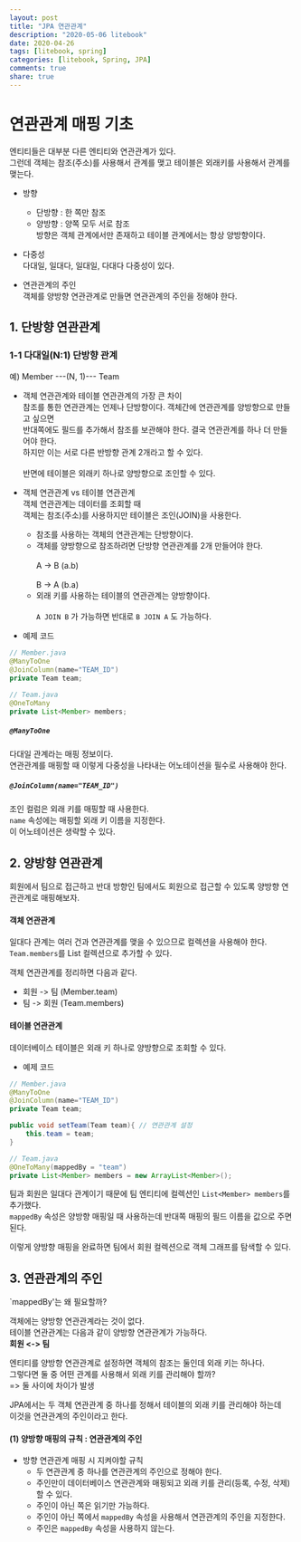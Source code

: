 ```yaml
---
layout: post
title: "JPA 연관관계"  
description: "2020-05-06 litebook"
date: 2020-04-26
tags: [litebook, spring]
categories: [litebook, Spring, JPA]
comments: true
share: true
---
```


# 연관관계 매핑 기초    

엔티티들은 대부분 다른 엔티티와 연관관계가 있다.   
그런데 객체는 참조(주소)를 사용해서 관계를 맺고 테이블은 외래키를 사용해서 관계를 맺는다.   

- 방향 
    + 단방향 : 한 쪽만 참조   
    + 양방향 : 양쪽 모두 서로 참조  
방향은 객체 관계에서만 존재하고 테이블 관계에서는 항상 양방향이다.   

- 다중성      
다대일, 일대다, 일대일, 다대다 다중성이 있다.     

- 연관관계의 주인     
객체를 양방향 연관관계로 만들면 연관관계의 주인을 정해야 한다.   


## 1. 단방향 연관관계   
### 1-1 다대일(N:1) 단방향 관계         
예) Member ---(N, 1)--- Team         

- 객체 연관관계와 테이블 연관관계의 가장 큰 차이    
참조를 통한 연관관계는 언제나 단방향이다. 객체간에 연관관계를 양방향으로 만들고 싶으면   
반대쪽에도 필드를 추가해서 참조를 보관해야 한다. 결국 연관관계를 하나 더 만들어야 한다.   
하지만 이는 서로 다른 반방향 관계 2개라고 할 수 있다. <br/>            
반면에 테이블은 외래키 하나로 양방향으로 조인할 수 있다.           

- 객체 연관관계 vs 테이블 연관관계              
객체 연관관계는 데이터를 조회할 때         
객체는 참조(주소)를 사용하지만 테이블은 조인(JOIN)을 사용한다.   <br/>        

    + 참조를 사용하는 객체의 연관관계는 단방향이다.    
    + 객체를 양방향으로 참조하려면 단방향 연관관계를 2개 만들어야 한다.   <br/>         
    A -> B (a.b)  <br/>       
    B -> A (b.a)  <br/>        
    + 외래 키를 사용하는 테이블의 연관관계는 양방향이다.   <br/>                         
    `A JOIN B` 가 가능하면 반대로 `B JOIN A` 도 가능하다.           
    
- 예제 코드          
   
```java    
// Member.java   
@ManyToOne 
@JoinColumn(name="TEAM_ID")
private Team team;

// Team.java 
@OneToMany 
private List<Member> members;
```

##### `@ManyToOne`    
다대일 관계라는 매핑 정보이다.    
연관관계를 매핑할 때 이렇게 다중성을 나타내는 어노테이션을 필수로 사용해야 한다.    
 
##### `@JoinColumn(name="TEAM_ID")`    
조인 컬럼은 외래 키를 매핑할 때 사용한다.   
`name` 속성에는 매핑할 외래 키 이름을 지정한다.   
이 어노테이션은 생략할 수 있다.   


## 2. 양방향 연관관계   
회원에서 팀으로 접근하고 반대 방향인 팀에서도 회원으로 접근할 수 있도록 양방향 연관관계로 매핑해보자.    

#### 객체 연관관계   
일대다 관계는 여러 건과 연관관계를 맺을 수 있으므로 컬렉션을 사용해야 한다.    
`Team.members`를 List 컬렉션으로 추가할 수 있다.      

객체 연관관계를 정리하면 다음과 같다.      
- 회원 -> 팀 (Member.team)    
- 팀 -> 회원 (Team.members)       
  

#### 테이블 연관관계   
데이터베이스 테이블은 외래 키 하나로 양방향으로 조회할 수 있다.   


- 예제 코드    

```java    
// Member.java   
@ManyToOne 
@JoinColumn(name="TEAM_ID")
private Team team;

public void setTeam(Team team){ // 연관관계 설정   
    this.team = team;
}

// Team.java 
@OneToMany(mappedBy = "team")
private List<Member> members = new ArrayList<Member>();
```

팀과 회원은 일대다 관계이기 때문에 팀 엔티티에 컬렉션인 `List<Member> members`를 추가했다.    
`mappedBy` 속성은 양방향 매핑일 때 사용하는데 반대쪽 매핑의 필드 이름을 값으로 주면 된다.    

이렇게 양방향 매핑을 완료하면 팀에서 회원 컬렉션으로 객체 그래프를 탐색할 수 있다.     


## 3. 연관관계의 주인   
`mappedBy'는 왜 필요할까?    

객체에는 양방향 연관관계라는 것이 없다.      
테이블 연관관계는 다음과 같이 양방향 연관관계가 가능하다.    
**회원 <-> 팀**     

      
엔티티를 양방향 연관관계로 설정하면 객체의 참조는 둘인데 외래 키는 하나다.   
그렇다면 둘 중 어떤 관계를 사용해서 외래 키를 관리해야 할까?       
=> 둘 사이에 차이가 발생      

JPA에서는 두 객체 연관관계 중 하나를 정해서 테이블의 외래 키를 관리해야 하는데           
이것을 연관관계의 주인이라고 한다.      

#### (1) 양방향 매핑의 규칙 : 연관관계의 주인         
- 방향 연관관계 매핑 시 지켜야할 규칙                    
    + 두 연관관계 중 하나를 연관관계의 주인으로 정해야 한다.       
    + 주인만이 데이터베이스 연관관계와 매핑되고 외래 키를 관리(등록, 수정, 삭제)할 수 있다.       
    + 주인이 아닌 쪽은 읽기만 가능하다.    
    + 주인이 아닌 쪽에서 `mappedBy` 속성을 사용해서 연관관계의 주인을 지정한다.     
    + 주인은 `mappedBy` 속성을 사용하지 않는다.       
    
       
               















    
    